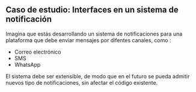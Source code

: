 ## Caso de estudio: Interfaces en un sistema de notificación

Imagina que estás desarrollando un sistema de notificaciones para una plataforma que debe enviar mensajes por difentes canales, como :
- Correo electrónico
- SMS
- WhatsApp

El sistema debe ser extensible, de modo que en el futuro se pueda admitir nuevos tipo de notificaciones, sin afectar el código existente.